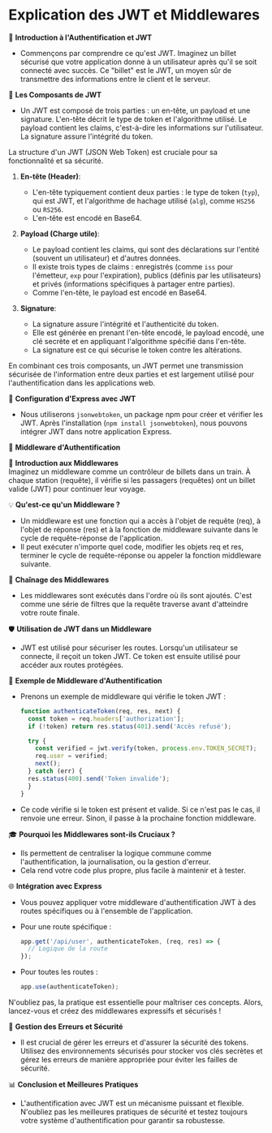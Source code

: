# Explication des JWT et Middlewares

🔑 **Introduction à l'Authentification et JWT**  

- Commençons par comprendre ce qu'est JWT. Imaginez un billet sécurisé que votre application donne à un utilisateur après qu'il se soit connecté avec succès. Ce "billet" est le JWT, un moyen sûr de transmettre des informations entre le client et le serveur.

🧩 **Les Composants de JWT**  

- Un JWT est composé de trois parties : un en-tête, un payload et une signature. L'en-tête décrit le type de token et l'algorithme utilisé. Le payload contient les claims, c'est-à-dire les informations sur l'utilisateur. La signature assure l'intégrité du token.

La structure d'un JWT (JSON Web Token) est cruciale pour sa fonctionnalité et sa sécurité.

1. **En-tête (Header)**:
   - L'en-tête typiquement contient deux parties : le type de token (`typ`), qui est JWT, et l'algorithme de hachage utilisé (`alg`), comme `HS256` ou `RS256`.
   - L'en-tête est encodé en Base64.

2. **Payload (Charge utile)**:
   - Le payload contient les claims, qui sont des déclarations sur l'entité (souvent un utilisateur) et d'autres données.
   - Il existe trois types de claims : enregistrés (comme `iss` pour l'émetteur, `exp` pour l'expiration), publics (définis par les utilisateurs) et privés (informations spécifiques à partager entre parties).
   - Comme l'en-tête, le payload est encodé en Base64.

3. **Signature**:
   - La signature assure l'intégrité et l'authenticité du token.
   - Elle est générée en prenant l'en-tête encodé, le payload encodé, une clé secrète et en appliquant l'algorithme spécifié dans l'en-tête.
   - La signature est ce qui sécurise le token contre les altérations.

En combinant ces trois composants, un JWT permet une transmission sécurisée de l'information entre deux parties et est largement utilisé pour l'authentification dans les applications web.

🔧 **Configuration d'Express avec JWT**  

- Nous utiliserons `jsonwebtoken`, un package npm pour créer et vérifier les JWT. Après l'installation (`npm install jsonwebtoken`), nous pouvons intégrer JWT dans notre application Express.

🔐 **Middleware d'Authentification**  

🚪 **Introduction aux Middlewares**  
Imaginez un middleware comme un contrôleur de billets dans un train. À chaque station (requête), il vérifie si les passagers (requêtes) ont un billet valide (JWT) pour continuer leur voyage.

💡 **Qu'est-ce qu'un Middleware ?**  

- Un middleware est une fonction qui a accès à l'objet de requête (req), à l'objet de réponse (res) et à la fonction de middleware suivante dans le cycle de requête-réponse de l'application.
- Il peut exécuter n'importe quel code, modifier les objets req et res, terminer le cycle de requête-réponse ou appeler la fonction middleware suivante.

🔗 **Chaînage des Middlewares**  

- Les middlewares sont exécutés dans l'ordre où ils sont ajoutés. C'est comme une série de filtres que la requête traverse avant d'atteindre votre route finale.

🛡️ **Utilisation de JWT dans un Middleware**  

- JWT est utilisé pour sécuriser les routes. Lorsqu'un utilisateur se connecte, il reçoit un token JWT. Ce token est ensuite utilisé pour accéder aux routes protégées.

📖 **Exemple de Middleware d'Authentification**  

- Prenons un exemple de middleware qui vérifie le token JWT :

  ```javascript
  function authenticateToken(req, res, next) {
    const token = req.headers['authorization'];
    if (!token) return res.status(401).send('Accès refusé');

    try {
      const verified = jwt.verify(token, process.env.TOKEN_SECRET);
      req.user = verified;
      next();
    } catch (err) {
    res.status(400).send('Token invalide');
    }
  }
  ```

- Ce code vérifie si le token est présent et valide. Si ce n'est pas le cas, il renvoie une erreur. Sinon, il passe à la prochaine fonction middleware.

🎓 **Pourquoi les Middlewares sont-ils Cruciaux ?**  

- Ils permettent de centraliser la logique commune comme l'authentification, la journalisation, ou la gestion d'erreur.
- Cela rend votre code plus propre, plus facile à maintenir et à tester.

🌐 **Intégration avec Express**  

- Vous pouvez appliquer votre middleware d'authentification JWT à des routes spécifiques ou à l'ensemble de l'application.
- Pour une route spécifique :

  ```javascript
  app.get('/api/user', authenticateToken, (req, res) => {
    // Logique de la route
  });
  ```

- Pour toutes les routes :

  ```javascript
  app.use(authenticateToken);
  ```

N'oubliez pas, la pratique est essentielle pour maîtriser ces concepts. Alors, lancez-vous et créez des middlewares expressifs et sécurisés !

🚦 **Gestion des Erreurs et Sécurité**  

- Il est crucial de gérer les erreurs et d'assurer la sécurité des tokens. Utilisez des environnements sécurisés pour stocker vos clés secrètes et gérez les erreurs de manière appropriée pour éviter les failles de sécurité.

📊 **Conclusion et Meilleures Pratiques**  

- L'authentification avec JWT est un mécanisme puissant et flexible. N'oubliez pas les meilleures pratiques de sécurité et testez toujours votre système d'authentification pour garantir sa robustesse.
